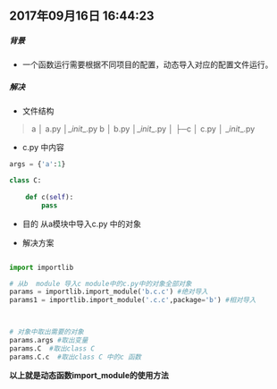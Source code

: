 2017年09月16日 16:44:23
---
##### **背景**
-  一个函数运行需要根据不同项目的配置，动态导入对应的配置文件运行。

##### **解决**
- 文件结构

> a
	│    a.py
	│\__init__.py
b
	│ b.py
	│\__init__.py
	│
	├─c
	│   c.py
	│  \__init__.py

- c.py 中内容
```python
args = {'a':1}

class C:
    
    def c(self):
        pass
```


	
- 目的
从a模块中导入c.py 中的对象

- 解决方案

``` python

import importlib

# 从b  module 导入c module中的c.py中的对象全部对象
params = importlib.import_module('b.c.c') #绝对导入
params1 = importlib.import_module('.c.c',package='b') #相对导入



# 对象中取出需要的对象
params.args #取出变量
params.C  #取出class C
params.C.c  #取出class C 中的c 函数
```





**以上就是动态函数import_module的使用方法**